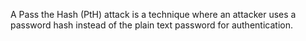 A Pass the Hash (PtH) attack is a technique where an attacker uses a password hash instead of the plain text password for authentication.

